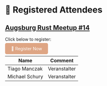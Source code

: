 # 🦀 Registered Attendees

## [Augsburg Rust Meetup #14](./Meetup_14.md)
Click below to register:

<a href="https://github.com/rust-augsburg/meetup/issues/new?template=rsvp.yml"
   style="background:#dea584;color:white;padding:10px 20px;border-radius:5px;text-decoration:none;">
   🦀 Register Now
</a>

| Name  | Comment |
|-------|---------|
| Tiago Manczak |  Veranstalter  |
| Michael  Schury |  Veranstalter  |
